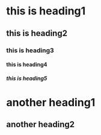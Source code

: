 # this is heading1
## this is heading2
### this is heading3
#### this is heading4
##### this is heading5
another heading1
===
another heading2
---